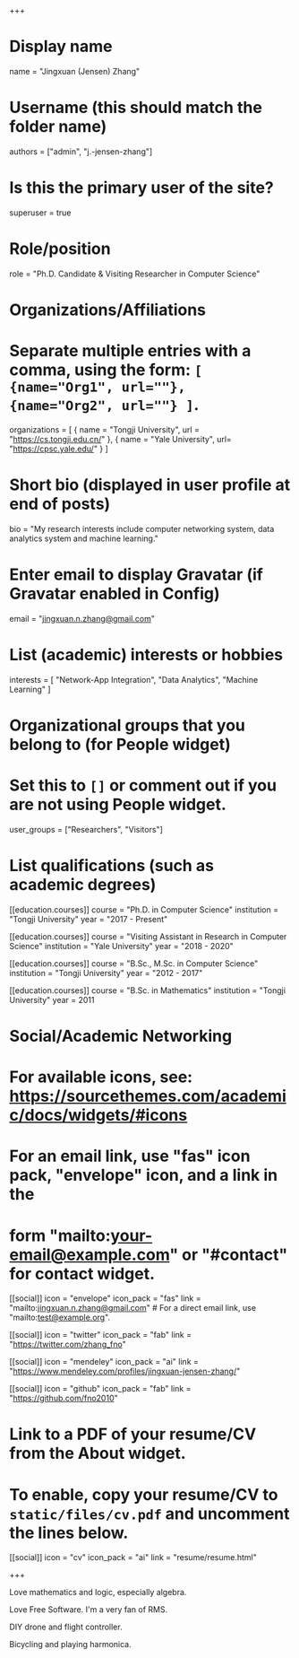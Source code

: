 +++
# Display name
name = "Jingxuan (Jensen) Zhang"

# Username (this should match the folder name)
authors = ["admin", "j.-jensen-zhang"]

# Is this the primary user of the site?
superuser = true

# Role/position
role = "Ph.D. Candidate & Visiting Researcher in Computer Science"

# Organizations/Affiliations
#   Separate multiple entries with a comma, using the form: `[ {name="Org1", url=""}, {name="Org2", url=""} ]`.
organizations = [ { name = "Tongji University", url = "https://cs.tongji.edu.cn/" }, { name = "Yale University", url= "https://cpsc.yale.edu/" } ]

# Short bio (displayed in user profile at end of posts)
bio = "My research interests include computer networking system, data analytics system and machine learning."

# Enter email to display Gravatar (if Gravatar enabled in Config)
email = "jingxuan.n.zhang@gmail.com"

# List (academic) interests or hobbies
interests = [
  "Network-App Integration",
  "Data Analytics",
  "Machine Learning"
]

# Organizational groups that you belong to (for People widget)
#   Set this to `[]` or comment out if you are not using People widget.
user_groups = ["Researchers", "Visitors"]

# List qualifications (such as academic degrees)
[[education.courses]]
  course = "Ph.D. in Computer Science"
  institution = "Tongji University"
  year = "2017 - Present"

[[education.courses]]
  course = "Visiting Assistant in Research in Computer Science"
  institution = "Yale University"
  year = "2018 - 2020"

[[education.courses]]
  course = "B.Sc., M.Sc. in Computer Science"
  institution = "Tongji University"
  year = "2012 - 2017"

[[education.courses]]
  course = "B.Sc. in Mathematics"
  institution = "Tongji University"
  year = 2011

# Social/Academic Networking
# For available icons, see: https://sourcethemes.com/academic/docs/widgets/#icons
#   For an email link, use "fas" icon pack, "envelope" icon, and a link in the
#   form "mailto:your-email@example.com" or "#contact" for contact widget.

[[social]]
  icon = "envelope"
  icon_pack = "fas"
  link = "mailto:jingxuan.n.zhang@gmail.com"  # For a direct email link, use "mailto:test@example.org".

[[social]]
  icon = "twitter"
  icon_pack = "fab"
  link = "https://twitter.com/zhang_fno"

[[social]]
  icon = "mendeley"
  icon_pack = "ai"
  link = "https://www.mendeley.com/profiles/jingxuan-jensen-zhang/"

[[social]]
  icon = "github"
  icon_pack = "fab"
  link = "https://github.com/fno2010"

# Link to a PDF of your resume/CV from the About widget.
# To enable, copy your resume/CV to `static/files/cv.pdf` and uncomment the lines below.
[[social]]
  icon = "cv"
  icon_pack = "ai"
  link = "resume/resume.html"

+++

Love mathematics and logic, especially algebra.

Love Free Software. I'm a very fan of RMS.

DIY drone and flight controller.

Bicycling and playing harmonica.
